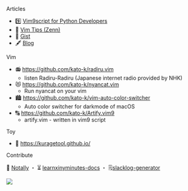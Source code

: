 Articles
- 9️⃣ [Vim9script for Python Developers](https://zenn.dev/kato_k/articles/4585f83764f38b) 
- 🍵 [Vim Tips (Zenn)](https://zenn.dev/topics/vimtips)
- 📝 [Gist](https://gist.github.com/mine)
- 🖋 [Blog](https://kato-k.github.io)

Vim
- 📻 https://github.com/kato-k/radiru.vim
  - listen Radiru-Radiru (Japanese internet radio provided by NHK)
- 😻 https://github.com/kato-k/nyancat.vim 
  - Run nyancat on your vim
- 🏙 https://github.com/kato-k/vim-auto-color-switcher
  - Auto color switcher for darkmode of macOS
- 🔠 https://github.com/kato-k/Artify.vim9
  - artify.vim - written in vim9 script

Toy
- 🐠 https://kuragetool.github.io/

Contribute

📔 [Notally](https://github.com/OmGodse/Notally) ・ 
⏳ [learnxinyminutes-docs](https://github.com/adambard/learnxinyminutes-docs) ・ 
🗒[slacklog-generator](https://github.com/vim-jp/slacklog-generator) 

[![](https://github-readme-stats.vercel.app/api?username=kat0h)](https://github.com/anuraghazra/github-readme-stats)
